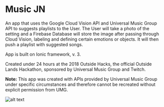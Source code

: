 # Music JN

An app that uses the Google Cloud Vision API and Universal Music Group API to suggests playlists to the User. The User will take a photo of the setting and a Firebase Database will store the image after passing through Cloud Vision, labeling and defining certain emotions or objects. It will then push a playlist with suggested songs.

App is built on Ionic framework, v. 3.

Created under 24 hours at the 2018 Outside Hacks, the official Outside Lands Hackathon, sponsored by Universal Music Group and Twitch.

**Note:** 
This app was created with APIs provided by Universal Music Group under specific circumstances and therefore cannot be recreated without explicit permission from UMG.

![alt text](https://drive.google.com/file/d/182I7k50-Ty1axekvRIFrHU_A28VRqDTS/view?usp=drivesdk)

